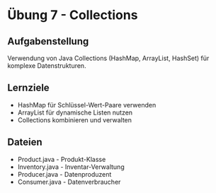 # Übung 7 - Collections

## Aufgabenstellung
Verwendung von Java Collections (HashMap, ArrayList, HashSet) für komplexe Datenstrukturen.

## Lernziele
- HashMap für Schlüssel-Wert-Paare verwenden
- ArrayList für dynamische Listen nutzen
- Collections kombinieren und verwalten

## Dateien
- Product.java - Produkt-Klasse
- Inventory.java - Inventar-Verwaltung
- Producer.java - Datenproduzent
- Consumer.java - Datenverbraucher
